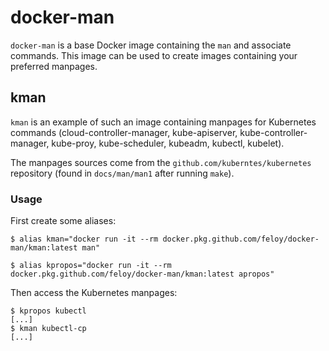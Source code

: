 # docker-man

`docker-man` is a base Docker image containing the `man` and associate commands. This image can be used 
to create images containing your preferred manpages.

## kman

`kman` is an example of such an image containing manpages for Kubernetes commands (cloud-controller-manager, kube-apiserver, kube-controller-manager, kube-proy, kube-scheduler, kubeadm, kubectl, kubelet).

The manpages sources come from the `github.com/kuberntes/kubernetes` repository (found in `docs/man/man1` after running `make`).

### Usage

First create some aliases: 
```
$ alias kman="docker run -it --rm docker.pkg.github.com/feloy/docker-man/kman:latest man"

$ alias kpropos="docker run -it --rm docker.pkg.github.com/feloy/docker-man/kman:latest apropos"
```

Then access the Kubernetes manpages:
```
$ kpropos kubectl
[...]
$ kman kubectl-cp
[...]
```
